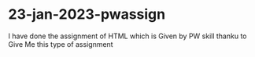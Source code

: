 # 23-jan-2023-pwassign
I have done the assignment of HTML which is Given by PW skill thanku to Give Me this type of assignment
